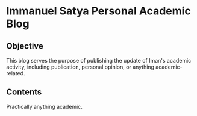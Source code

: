 # Immanuel Satya Personal Academic Blog

## Objective
This blog serves the purpose of publishing the update of Iman's academic activity, including publication, personal opinion, or anything academic-related.

## Contents
Practically anything academic.
